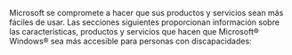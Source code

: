 Microsoft se compromete a hacer que sus productos y servicios sean más fáciles de usar. Las secciones siguientes proporcionan información sobre las características, productos y servicios que hacen que Microsoft® Windows® sea más accesible para personas con discapacidades:
